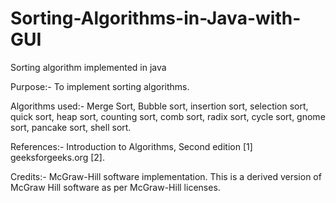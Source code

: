 # Sorting-Algorithms-in-Java-with-GUI
Sorting algorithm implemented in java


Purpose:- To implement sorting algorithms.


Algorithms used:- Merge Sort, Bubble sort, insertion sort, selection sort, quick sort, heap sort, counting sort, comb sort, radix sort, cycle sort, gnome sort, pancake sort, shell sort.


References:- Introduction to Algorithms, Second edition [1] geeksforgeeks.org [2].

Credits:- McGraw-Hill software implementation. This is a derived version of McGraw Hill software as per McGraw-Hill licenses. 
